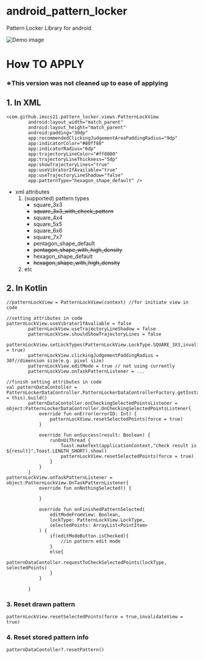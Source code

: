 # android_pattern_locker
Pattern Locker Library for android

![Demo image](screenshots/demo.gif)



# How TO APPLY
### ※This version was not cleaned up to ease of applying

## 1. In XML
```
<com.github.imscs21.pattern_locker.views.PatternLockView
        android:layout_width="match_parent"
        android:layout_height="match_parent"
        android:padding="30dp"
        app:recommendedClickingJudgementAreaPaddingRadius="9dp"
        app:indicatorColor="#80ff80"
        app:indicatorRadius="6dp"
        app:trajectoryLineColor="#ff8080"
        app:trajectoryLineThickness="5dp"
        app:showTrajectoryLines="true"
        app:useVibratorIfAvailable="true"
        app:useTrajectoryLineShadow="false"
        app:patternType="hexagon_shape_default" />
```
* xml attributes
    1. (supported) pattern types
        * square_3x3
        * ~~square_3x3_with_check_pattern~~
        * square_4x4
        * square_5x5
        * square_6x6
        * square_7x7
        * pentagon_shape_default
        * ~~pentagon_shape_with_high_density~~
        * hexagon_shape_default
        * ~~hexagon_shape_with_high_density~~
    2. etc

## 2. In Kotlin

```
//patternLockView = PatternLockView(context) //for initiate view in code

//setting attributes in code
patternLockView.useVibratorIfAvaliable = false
        patternLockView.useTrajectoryLineShadow = false
        patternLockView.shouldShowTrajectoryLines = false
        patternLockView.setLockTypes(PatternLockView.LockType.SQUARE_3X3,invalidateView = true)
        patternLockView.clickingJudgementPaddingRadius = 30f//dimension size(e.g. pixel size)
        patternLockView.editMode = true // not using currently
        patternLockView.onTaskPatternListener = ...

//finish setting attributes in code
val patternDataContoller = PatternLockerDataController.PatternLockerDataControllerFactory.getInstance(context = this).build()
        patternDataContoller.onCheckingSelectedPointsListener = object:PatternLockerDataController.OnCheckingSelectedPointsListener{
            override fun onError(errorID: Int) {
                patternLockView.resetSelectedPoints(force = true)
            }

            override fun onSuccess(result: Boolean) {
                runOnUiThread {
                    Toast.makeText(applicationContext,"check result is ${result}",Toast.LENGTH_SHORT).show()
                    patternLockView.resetSelectedPoints(force = true)
                }
            }
        }
patternLockView.onTaskPatternListener = object:PatternLockView.OnTaskPatternListener{
            override fun onNothingSelected() {

            }

            override fun onFinishedPatternSelected(
                editModeFromView: Boolean,
                lockType: PatternLockView.LockType,
                selectedPoints: ArrayList<PointItem>
            ) {
                if(editModeButton.isChecked){
                    //in pattern edit mode
                }
                else{
                    patternDataContoller.requestToCheckSelectedPoints(lockType, selectedPoints)
                }
            }

        }
```

### 3. Reset drawn pattern
```
patternLockView.resetSelectedPoints(force = true,invalidateView = true)
```

### 4. Reset stored pattern info
```
patternDataContoller?.resetPattern()
```